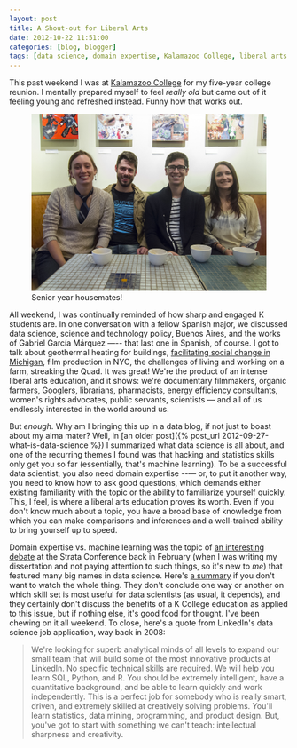 ```yaml
---
layout: post
title: A Shout-out for Liberal Arts
date: 2012-10-22 11:51:00
categories: [blog, blogger]
tags: [data science, domain expertise, Kalamazoo College, liberal arts education, machine learning]
---
```


This past weekend I was at [Kalamazoo College](http://www.kzoo.edu/) for my five-year college reunion. I mentally prepared myself to feel _really old_ but came out of it feeling young and refreshed instead. Funny how that works out.

<figure>
  <img class="tqw" src="/assets/images/2012-10-22-kzoo-reunion.jpg" alt="2012-10-22-kzoo-reunion.jpg">
  <figcaption>Senior year housemates!</figcaption>
</figure>

All weekend, I was continually reminded of how sharp and engaged K students are. In one conversation with a fellow Spanish major, we discussed data science, science and technology policy, Buenos Aires, and the works of Gabriel García Márquez —-- that last one in Spanish, of course. I got to talk about geothermal heating for buildings, [facilitating social change in Michigan](http://www.michigancorps.org/), film production in NYC, the challenges of living and working on a farm, streaking the Quad. It was great! We're the product of an intense liberal arts education, and it shows: we're documentary filmmakers, organic farmers, Googlers, librarians, pharmacists, energy efficiency consultants, women's rights advocates, public servants, scientists — and all of us endlessly interested in the world around us.

But _enough_. Why am I bringing this up in a data blog, if not just to boast about my alma mater? Well, in [an older post]({% post_url 2012-09-27-what-is-data-science %}) I summarized what data science is all about, and one of the recurring themes I found was that hacking and statistics skills only get you so far (essentially, that's machine learning). To be a successful data scientist, you also need domain expertise --— or, to put it another way, you need to know how to ask good questions, which demands either existing familiarity with the topic or the ability to familiarize yourself quickly. This, I feel, is where a liberal arts education proves its worth. Even if you don't know much about a topic, you have a broad base of knowledge from which you can make comparisons and inferences and a well-trained ability to bring yourself up to speed.

Domain expertise vs. machine learning was the topic of [an interesting debate](http://vplayer.oreilly.com/?chapter=http://atom.oreilly.com/atom/oreilly/videos/1076046&video_product=urn:x-domain:oreilly.com:product:0636920025467.VIDEO#embedded_player) at the Strata Conference back in February (when I was writing my dissertation and not paying attention to such things, so it's new to _me_) that featured many big names in data science. Here's [a summary](http://medriscoll.com/post/18784448854/the-data-science-debate-domain-expertise-or-machine) if you don't want to watch the whole thing. They don't conclude one way or another on which skill set is most useful for data scientists (as usual, it depends), and they certainly don't discuss the benefits of a K College education as applied to this issue, but if nothing else, it's good food for thought. I've been chewing on it all weekend. To close, here's a quote from LinkedIn's data science job application, way back in 2008:

> We're looking for superb analytical minds of all levels to expand our small team that will build some of the most innovative products at LinkedIn. No specific technical skills are required. We will help you learn SQL, Python, and R. You should be extremely intelligent, have a quantitative background, and be able to learn quickly and work independently. This is a perfect job for somebody who is really smart, driven, and extremely skilled at creatively solving problems. You'll learn statistics, data mining, programming, and product design. But, you've got to start with something we can't teach: intellectual sharpness and creativity.

